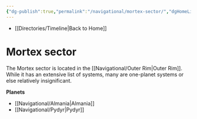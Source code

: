 ```yaml
---
{"dg-publish":true,"permalink":"/navigational/mortex-sector/","dgHomeLink":false}
---
```


- [[Directories/Timeline\|Back to Home]]

# Mortex sector
The Mortex sector is located in the [[Navigational/Outer Rim\|Outer Rim]]. While it has an extensive list of systems, many are one-planet systems or else relatively insignificant. 

**Planets**
- [[Navigational/Almania\|Almania]]
- [[Navigational/Pydyr\|Pydyr]]

